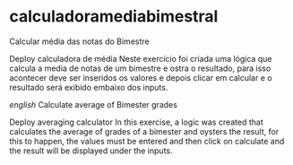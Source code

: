 # calculadoramediabimestral
Calcular média das notas do Bimestre

Deploy calculadora de média
Neste exercício foi criada uma lógica que calcula a media de notas de um bimestre e ostra o resultado, 
para isso acontecer deve ser inseridos os valores e depois clicar em calcular e o resultado será exibido embaixo dos inputs.

*english*
Calculate average of Bimester grades

Deploy averaging calculator
In this exercise, a logic was created that calculates the average of grades of a bimester and oysters the result,
for this to happen, the values must be entered and then click on calculate and the result will be displayed under the inputs.
